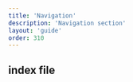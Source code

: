 ```yaml
---
title: 'Navigation'
description: 'Navigation section'
layout: 'guide'
order: 310
---
```


## index file
